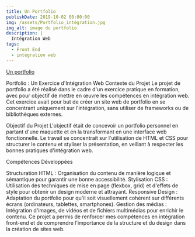 ```yaml
---
title: Un Portfolio
publishDate: 2019-10-02 00:00:00
img: /assets/Portfolio_intégration.jpg
img_alt: image du portfolio
description: |
  Intégration Web
tags:
  - Front End
  - intégration web
---
```


<a href="https://portfolio-iota-one-22.vercel.app/">Un portfolio</a> 

Portfolio : Un Exercice d'Intégration Web
Contexte du Projet
Le projet de portfolio a été réalisé dans le cadre d'un exercice pratique en formation, avec pour objectif de mettre en œuvre les compétences en intégration web. Cet exercice avait pour but de créer un site web de portfolio en se concentrant uniquement sur l'intégration, sans utiliser de frameworks ou de bibliothèques externes.

Objectif du Projet
L'objectif était de concevoir un portfolio personnel en partant d'une maquette et en la transformant en une interface web fonctionnelle. Le travail se concentrait sur l'utilisation de HTML et CSS pour structurer le contenu et styliser la présentation, en veillant à respecter les bonnes pratiques d'intégration web.

Compétences Développées

Structuration HTML : Organisation du contenu de manière logique et sémantique pour garantir une bonne accessibilité.
Stylisation CSS : Utilisation des techniques de mise en page (flexbox, grid) et d'effets de style pour obtenir un design moderne et attrayant.
Responsive Design : Adaptation du portfolio pour qu'il soit visuellement cohérent sur différents écrans (ordinateurs, tablettes, smartphones).
Gestion des médias : Intégration d'images, de vidéos et de fichiers multimédias pour enrichir le contenu.
Ce projet a permis de renforcer mes compétences en intégration front-end et de comprendre l'importance de la structure et du design dans la création de sites web.

